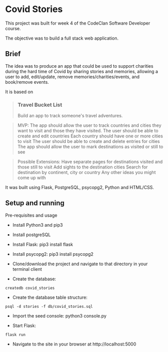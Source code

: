 
# Covid Stories

This project was built for week 4 of the CodeClan Software Developer course.

The objective was to build a full stack web application. 

## Brief

The idea was to produce an app that could be used to support charities during the hard time of Covid by sharing stories and memories, allowing a user to add, edit/update, remove memories/charities/events, and book/remove events.

It is based on 

>### Travel Bucket List
>Build an app to track someone's travel adventures.

>MVP:
>The app should allow the user to track countries and cities they want to visit and those they have visited.
>The user should be able to create and edit countries
>Each country should have one or more cities to visit
>The user should be able to create and delete entries for cities
>The app should allow the user to mark destinations as visited or still to see

>Possible Extensions:
>Have separate pages for destinations visited and those still to visit
>Add sights to the destination cities
>Search for destination by continent, city or country
>Any other ideas you might come up with

It was built using Flask, PostgreSQL, psycopg2, Python and HTML/CSS.

## Setup and running

Pre-requisites and usage

- Install Python3 and pip3

- Install postgreSQL

- Install Flask: pip3 install flask

- Install psycopg2: pip3 install psycopg2

- Clone/download the project and navigate to that directory in your terminal client

- Create the database: 
```
createdb covid_stories
```
- Create the database table structure: 
```
psql -d stories -f db/covid_stories.sql
```
- Import the seed console: python3 console.py

- Start Flask: 
```
flask run
```
- Navigate to the site in your browser at http://localhost:5000
